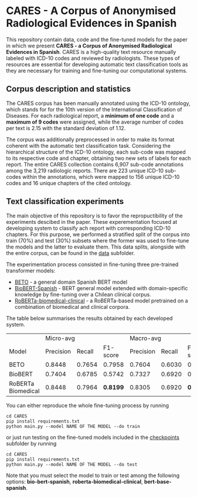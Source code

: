 # CARES - A Corpus of Anonymised Radiological Evidences in Spanish

This repository contain data, code and the fine-tuned models for the paper in which we present **CARES - a Corpus of Anonymised Radiological Evidences in Spanish**. 
CARES is a high-quality text resource manually labeled with ICD-10 codes and reviewed by radiologists. These types of resources are essential for developing automatic text classification tools as they are necessary for training and fine-tuning our computational systems.

## Corpus description and statistics 
The CARES corpus has been manually annotated using the ICD-10 ontology, which stands for for the 10th version of the International Classification of Diseases. For each radiological report, a **minimum of one code** and a **maximum of 9 codes** were assigned, while the average number of codes per text is 2.15
with the standard deviation of 1.12. 

The corpus was additionally preprocessed in order to make its format coherent with the automatic text classification task. Considering the hierarchical structure of the ICD-10 ontology, each sub-code was mapped to its respective code and chapter, obtaining two new sets of labels for each report. The entire CARES collection contains 6,907 sub-code annotations among the
3,219 radiologic reports. There are 223 unique ICD-10 sub-codes within the annotations, which were mapped to 156 unique ICD-10 codes and 16 unique chapters of the cited ontology.

## Text classification experiments 

The main objective of this repository is to favor the repropuctibility of the experiments descibed in the paper. These experementation focused at developing system to classify ach report with corresponding ICD-10 chapters. 
For this purpose, we performed a stratified split of the corpus into train (70\%) and test (30\%) subsets where the former was used to fine-tune the models and the latter to evaluate them. 
This data splits, alongside with the entire corpus, can be found in the [data](https://github.com/chizhikchi/CARES/tree/main/data) subfolder.

The experimentation process consisted in fine-tuning three pre-trained transformer models:

* [BETO](https://huggingface.co/dccuchile/bert-base-spanish-wwm-cased) - a general domain Spanish BERT model 
* [BioBERT-Spanish](https://github.com/plncmm/bio-bert-base-spanish-wwm-uncased.git) - BERT general model extended with domain-specific knowledge by fine-tuning over a Chilean clinical corpus.
* [RoBERTa-biomedical-clinical](https://huggingface.co/PlanTL-GOB-ES/roberta-base-biomedical-clinical-es) - a RoBERTa-based model pretrained on a combination of biomedical and clinical corpora.

The table below summarises the results obtained by each developed system. 

<table>
  <tr>
    <td></td>
    <td colspan=3>Micro-avg</td>
    <td colspan=3>Macro-avg</td>
  </tr>
  <tr>
    <td>Model</td>
    <td>Precision</td>
    <td>Recall</td>
    <td>F1-score</td>
    <td>Precision</td>
    <td>Recall</td>
    <td>F1-score</td>
  </tr>
  <tr>
    <td> BETO </td>
    <td> 0.8448 </td>
    <td> 0.7654 </td>
    <td> 0.7958 </td>
    <td> 0.7604 </td>
    <td> 0.6030 </td>
    <td> 0.6553 </td>
  </tr>
  <tr>
    <td> BioBERT </td>
    <td> 0.7404 </td>
    <td> 0.6785 </td>
    <td> 0.5742 </td>
    <td> 0.7327 </td>
    <td> 0.6920 </td>
    <td> 0.7081 </td>
  </tr>
  <tr>
    <td> RoBERTa Biomedical </td>
    <td> 0.8448 </td>
    <td> 0.7964 </td>
    <td><b> 0.8199 </b></td>
    <td> 0.8305 </td>
    <td> 0.6920 </td>
    <td><b> 0.7344 </b></td>
  </tr>
</table>

You can either reproduce the whole fine-tuning process by running 

```
cd CARES
pip install requirements.txt
python main.py --model NAME OF THE MODEL --do train
```

or just run testing on the fine-tuned models included in the [checkpoints](https://github.com/chizhikchi/CARES/tree/main/checkpoints) subfolder by running

```
cd CARES
pip install requirements.txt
python main.py --model NAME OF THE MODEL --do test
```

Note that you must select the model to train or test among the following options: **bio-bert-spanish**, **roberta-biomedical-clinical**, **bert-base-spanish**.
